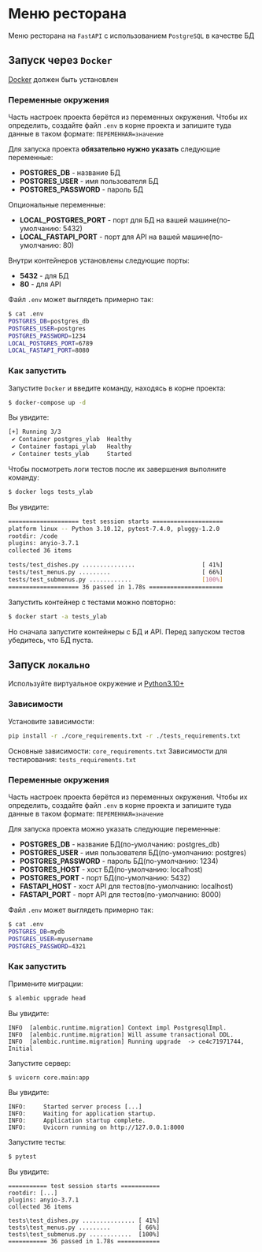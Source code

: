 # Меню ресторана
Меню ресторана на `FastAPI` с использованием `PostgreSQL` в качестве БД

## Запуск через `Docker`
[Docker](https://www.docker.com/) должен быть установлен

### Переменные окружения
Часть настроек проекта берётся из переменных окружения. Чтобы их определить, создайте файл `.env` в корне проекта и запишите туда данные в таком формате: `ПЕРЕМЕННАЯ=значение`

Для запуска проекта **обязательно нужно указать** следующие переменные:
- **POSTGRES_DB** - название БД
- **POSTGRES_USER** - имя пользователя БД
- **POSTGRES_PASSWORD** - пароль БД

Опциональные переменные:
- **LOCAL_POSTGRES_PORT** - порт для БД на вашей машине(по-умолчанию: 5432)
- **LOCAL_FASTAPI_PORT** - порт для API на вашей машине(по-умолчанию: 80)

Внутри контейнеров установлены следующие порты:
- **5432** - для БД
- **80** - для API

Файл `.env` может выглядеть примерно так:

```bash
$ cat .env
POSTGRES_DB=postgres_db
POSTGRES_USER=postgres
POSTGRES_PASSWORD=1234
LOCAL_POSTGRES_PORT=6789
LOCAL_FASTAPI_PORT=8080
```

### Как запустить
Запустите `Docker` и введите команду, находясь в корне проекта:

```bash
$ docker-compose up -d
```

Вы увидите:

```bash
[+] Running 3/3
 ✔ Container postgres_ylab  Healthy
 ✔ Container fastapi_ylab   Healthy
 ✔ Container tests_ylab     Started
```

Чтобы посмотреть логи тестов после их завершения выполните команду:

```bash
$ docker logs tests_ylab
```

Вы увидите:

```bash
==================== test session starts ====================
platform linux -- Python 3.10.12, pytest-7.4.0, pluggy-1.2.0
rootdir: /code
plugins: anyio-3.7.1
collected 36 items

tests/test_dishes.py ...............                   [ 41%]
tests/test_menus.py .........                          [ 66%]
tests/test_submenus.py ............                    [100%]
==================== 36 passed in 1.78s =====================
```

Запустить контейнер с тестами можно повторно:

```bash
$ docker start -a tests_ylab
```

Но сначала запустите контейнеры с БД и API.
Перед запуском тестов убедитесь, что БД пуста.


## Запуск `локально`
Используйте виртуальное окружение и [Python3.10+](https://www.python.org/downloads/)

### Зависимости
Установите зависимости:

```bash
pip install -r ./core_requirements.txt -r ./tests_requirements.txt
```

Основные зависимости: `core_requirements.txt`
Зависимости для тестирования: `tests_requirements.txt`

### Переменные окружения
Часть настроек проекта берётся из переменных окружения. Чтобы их определить, создайте файл `.env` в корне проекта и запишите туда данные в таком формате: `ПЕРЕМЕННАЯ=значение`

Для запуска проекта можно указать следующие переменные:
- **POSTGRES_DB** - название БД(по-умолчанию: postgres_db)
- **POSTGRES_USER** - имя пользователя БД(по-умолчанию: postgres)
- **POSTGRES_PASSWORD** - пароль БД(по-умолчанию: 1234)
- **POSTGRES_HOST** - хост БД(по-умолчанию: localhost)
- **POSTGRES_PORT** - порт БД(по-умолчанию: 5432)
- **FASTAPI_HOST** - хост API для тестов(по-умолчанию: localhost)
- **FASTAPI_PORT** - порт API для тестов(по-умолчанию: 8000)

Файл `.env` может выглядеть примерно так:

```bash
$ cat .env
POSTGRES_DB=mydb
POSTGRES_USER=myusername
POSTGRES_PASSWORD=4321
```

### Как запустить
Примените миграции:

```bash
$ alembic upgrade head
```

Вы увидите:
```
INFO  [alembic.runtime.migration] Context impl PostgresqlImpl.
INFO  [alembic.runtime.migration] Will assume transactional DDL.
INFO  [alembic.runtime.migration] Running upgrade  -> ce4c71971744, Initial
```

Запустите сервер:

```bash
$ uvicorn core.main:app
```

Вы увидите:
```
INFO:     Started server process [...]
INFO:     Waiting for application startup.
INFO:     Application startup complete.
INFO:     Uvicorn running on http://127.0.0.1:8000
```

Запустите тесты:

```bash
$ pytest
```

Вы увидите:
```
=========== test session starts ===========
rootdir: [...]
plugins: anyio-3.7.1
collected 36 items

tests\test_dishes.py ............... [ 41%]
tests\test_menus.py .........        [ 66%]
tests\test_submenus.py ............  [100%]
=========== 36 passed in 1.78s ============
```
